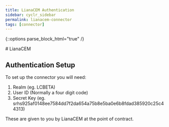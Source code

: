 ```yaml
---
title: LianaCEM Authentication
sidebar: cyclr_sidebar
permalink: lianacem-connector
tags: [connector]
---
```

{::options parse_block_html="true" /}
<section class="card py-5 my-5">
# LianaCEM

Authentication Setup
-------------

To set up the connector you will need:

1. Realm (eg. LCBETA)
2. User ID (Normally a four digit code)
3. Secret Key (eg. srhs925af0148ee7584dd7f2da654a75b8e5ba0e6b8fdad385920c25c44313)

These are given to you by LianaCEM at the point of contract.

</section>
